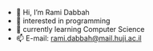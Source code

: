 - 👋 Hi, I’m Rami Dabbah
- 👀 interested in programming
- 🌱 currently learning Computer Science
- 📫 E-mail: rami.dabbah@mail.huji.ac.il

<!---
RamiDab/RamiDab is a ✨ special ✨ repository because its `README.md` (this file) appears on your GitHub profile.
You can click the Preview link to take a look at your changes.
--->

